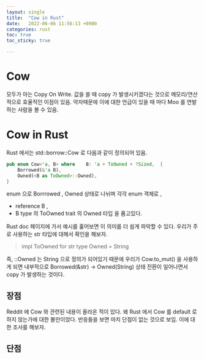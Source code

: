 ```yaml
---
layout: single
title:  "Cow in Rust"
date:   2022-06-06 11:56:13 +0900
categories: rust
toc: true
toc_sticky: true

---
```


# Cow

모두가 아는 Copy On Write.
값을 쓸 때 copy 가 발생시키겠다는 것으로 메모리/연산적으로 효율적인 이점이 있음.
약자때문에 이에 대한 언급이 있을 때 마다 Moo 를 연발하는 사람을 볼 수 있음.


# Cow in Rust

Rust 에서는 std::borrow::Cow 로 다음과 같이 정의되어 있음.
```rs
pub enum Cow<'a, B> where    B: 'a + ToOwned + ?Sized,  {
    Borrowed(&'a B),
    Owned(<B as ToOwned>::Owned),
}
```

enum 으로 Borrrowed , Owned 상태로 나뉘며 각각 enum 객체로 ,
- reference B ,
- B type 의 ToOwned trait 의 Owned 타입
을 품고있다.

Rust doc 페이지에 가서 예시를 훑어보면 이 의미를 더 쉽게 파악할 수 있다.
우리가 주로 사용하는 str 타입에 대해서 확인을 해보자.

> impl ToOwned for str
> type Owned = String

즉, <str as ToOwned>::Owned 는 String 으로 정의가 되어있기 때문에
우리가 Cow.to_mut() 을 사용하게 되면 내부적으로 Borrowed(&str) ->  Owned(String) 상태 전환이 일어나면서
copy 가 발생하는 것이다.

## 장점

Reddit 에 Cow 와 관련된 내용이 올라온 적이 있다. 왜 Rust 에서 Cow 를 default 로 하지 않는가에 대한 불만이었다.
반응들을 보면 마치 단점이 없는 것으로 보임. 이에 대한 조사를 해보자.

## 단점

